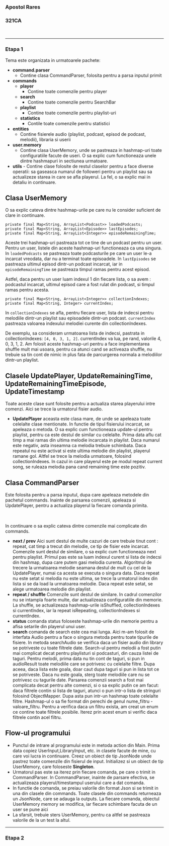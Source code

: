 ### Apostol Rares ###
### 321CA ###
<br />

-------------------------------------------------------------
### Etapa 1 ###
Tema este organizata in urmatoarele pachete:

- **command.parser**
	- Contine clasa CommandParser, folosita pentru a parsa inputul primit
-  **commands**
	- **player**
		- Contine toate comenzile pentru player
	- **search**
		- Contine toate comenzile pentru SearchBar
	- **playlist**
		- Contine toate comenzile pentru playlist-uri
	- **statistics**
		- Contile toate comenzile pentru statistici
- **entities**
	- Contine fisierele audio (playlist, podcast,  episod de podcast,  melodii), libraria si userii
- **user.memory**
	- Contine clasa UserMemory, unde se pastreaza in hashmap-uri toate configuratiile facute de useri. O sa explic cum functioneaza unele dintre hashmapuri in sectiunea urmatoare.
- **utils**
		- Contine clase folosite de restul claselor pentru a face diverse operatii: sa gaseasca numarul de followeri pentru un playlist sau sa actualizeze starea in care se afla playerul. La fel, o sa explic mai in detaliu in continuare.

## Clasa UserMemory ##

O sa explic cateva dintre hashmap-urile pe care nu le consider suficient de clare in continuare.

```
private final Map<String, ArrayList<Podcast>> loadedPodcasts;  
private final Map<String, ArrayList<Episode>> lastEpisodes;  
private final Map<String, ArrayList<Integer>> episodeRemainingTime;
```
Aceste trei hashmap-uri pastreaza tot ce tine de un podcast pentru un user. Pentru un user, listele din aceste hashmap-uri functioneaza ca una singura. In `loadedPodcasts` se pastreaza toate podcasturile pe care un user le-a incarcat vreodata, dar nu a terminat toate episoadele. In `lastEpisodes` se pastreaza ultimul episod dintr-un podcast incarcat, iar in `episodeRemainingTime` se pastreaza timpul ramas pentru acest episod.  <br />

Astfel, daca pentru un user luam indexul 1 din fiecare lista, o sa avem : podcastul incarcat, ultimul episod care a fost rulat din podcast, si timpul ramas pentru acesta. <br />

```
private final Map<String, ArrayList<Integer>> collectionIndexes;  
private final Map<String, Integer> currentIndex;
```
In `collectionIndexes` se afla, pentru fiecare user, lista de indecsi pentru melodiile dintr-un playlist sau episoadele dintr-un podcast. `currentIndex` pastreaza valoarea indexului melodiei curente din collectionIndexes. <br />

De exemplu, sa consideram urmatoarea lista de indecsi, pastrata in collectionIndexes: `[4, 0, 3, 1, 2]`. currentIndex va lua, pe rand, valorile 4, 0, 3, 1, 2. Am folosit aceste hashmap-uri pentru a face implementarea shuffle mult mai usoara, pentru ca atunci cand se activeaza shuffle, nu trebuie sa tin cont de nimic in plus fata de parcurgerea normala a melodiilor dintr-un playlist.

## Clasele UpdatePlayer, UpdateRemainingTime, UpdateRemainingTimeEpisode, UpdateTimestamp ##
Toate aceste clase sunt folosite pentru a actualiza starea playerului intre comenzi. Aici se trece la urmatorul fisier audio.

- **UpdatePlayer** aceasta este clasa mare, de unde se apeleaza toate celelalte clase mentionate. In functie de tipul fisierului incarcat, se apeleaza o metoda. O sa explic cum functioneaza update-ul pentru playlist, pentru ca este destul de similar cu celelalte. Prima data aflu cat timp a mai ramas din ultima melodie incarcata in playlist. Daca numarul este negativ, asta inseamna ca melodia trebuie schimbata. Daca repeatul nu este activat si este ultima melodie din playlist, playerul ramane gol. Altfel se trece la melodia urmatoare, folosind collectionIndexes. In cazul in care playerul este pe modul repeat current song, se ruleaza melodia pana cand remaining time este pozitiv.

## Clasa CommandParser ##
Este folosita pentru a parsa inputul, dupa care apeleaza metodele din pachetul commands. Inainte de parsarea comenzii, apeleaza si UpdatePlayer, pentru a actualiza playerul la fiecare comanda primita.

<br />
<br />
In continuare o sa explic cateva dintre comenzile mai complicate din commands.

- **next / prev** Aici sunt destul de multe cazuri de care trebuie tinut cont : repeat, cat timp a trecut din melodie, ce tip de fisier este incarcat. Comenzile sunt destul de similare, o sa explic cum functioneaza next pentru playlist. Primul pas este sa luam indexul curent si lista de indecsi din hashmap, dupa care putem gasi melodia curenta. Algoritmul de trecere la urmatoarea melodie seamana destul de mult cu cel de la UpdatePlayer, numai ca acesta se executa o singura data. Daca repeat nu este setat si melodia nu este ultima, se trece la urmatorul index din lista si se da load la urmatoarea melodie. Daca repeat este setat, se alege urmatoarea melodie din  playlist.
- **repeat / shuffle** Comenzile sunt destul de similare. In cadrul comenzilor nu se intampla foarte multe, dar actualizeaza configuratiile din memorie. La shuffle, se actualizeaza hashmap-urile isShuffled, collectionIndexes si currentIndex, iar la repeat isRepeating, collectionIndexes si currentIndex.
- **status** comanda status foloseste hashmap-urile din memorie pentru a afisa setarile din playerul unui user.
- **search** comanda de search este cea mai lunga. Aici m-am folosit de interfata Audio pentru a face o singura metoda pentru toate tipurile de fisiere. In metoda searchAudio se verifica daca un fisier audio din library se potriveste cu toate filtrele date. Search-ul pentru melodii a fost putin mai complicat decat pentru playlisturi si podcasturi, din cauza listei de taguri. Pentru melodii, prima data nu tin cont de taguri, si pun in audioResult toate melodiile care se potrivesc cu celelalte filtre. Dupa aceea, daca lista este goala, doar caut dupa taguri si pun in lista tot ce se potriveste. Daca nu este goala, sterg toate melodiile care nu se potrivesc cu tagurile date. Parsarea comenzii search a fost mai complicata decat pentru alte comenzi, si o sa explic putin ce am facut: daca filtrele contin si lista de taguri, atunci o pun intr-o lista de stringuri folosind ObjectMapper. Dupa asta pun intr-un hashmap toate celelalte filtre. Hashmap-ul o sa fie format din perechi de genul nume_filtru - valoare_filtru. Pentru a verifica daca un filtru exista, am creat un enum ce contine toate filtrele posibile. Iterez prin acest enum si verific daca filtrele contin acel filtru.

## Flow-ul programului ##

- Punctul de intrare al programului este in metoda action din Main. Prima data copiez UserInput,LibraryInput, etc. in clasele facute de mine, cu care voi lucra in continuare. Creez un obiect de tip JsonNode unde pastrez toate comenzile din fisierul de input. Initializez si un obiect de tip UserMemory, care foloseste **Singleton**.
- Urmatorul pas este sa iterez prin fiecare comanda, pe care o trimit in CommandParser. In CommandParser, inainte de parsare efectiva, se actualizeaza playerul/timestampul userului care a dat comanda.
- In functie de comanda, se preiau valorile din format Json si se trimit in una din clasele din commands. Toate clasele din commands returneaza un JsonNode, care se adauga la outputs. La fiecare comanda, obiectul UserMemory memory se modifica, iar fiecare schimbare facuta de un user se pune aici
- La sfarsit, trebuie sters UserMemory, pentru ca altfel se pastreaza valorile de la un test la altul.

-----------------------------------------------------------------------

### Etapa 2 ###

